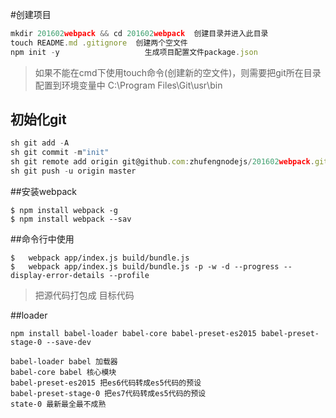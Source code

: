 #创建项目
```javascript
mkdir 201602webpack && cd 201602webpack  创建目录并进入此目录
touch README.md .gitignore  创建两个空文件
npm init -y                   生成项目配置文件package.json
```
> 如果不能在cmd下使用touch命令(创建新的空文件)，则需要把git所在目录配置到环境变量中
C:\Program Files\Git\usr\bin

## 初始化git
```javascript
sh git add -A
sh git commit -m"init"
sh git remote add origin git@github.com:zhufengnodejs/201602webpack.git
sh git push -u origin master
```

##安装webpack
```
$ npm install webpack -g
$ npm install webpack --sav
```

##命令行中使用
```
$   webpack app/index.js build/bundle.js
$   webpack app/index.js build/bundle.js -p -w -d --progress --display-error-details --profile
```
> 把源代码打包成 目标代码


##loader
```
npm install babel-loader babel-core babel-preset-es2015 babel-preset-stage-0 --save-dev
```
```
babel-loader babel 加载器
babel-core babel 核心模块
babel-preset-es2015 把es6代码转成es5代码的预设
babel-preset-stage-0 把es7代码转成es5代码的预设
state-0 最新最全最不成熟
```
